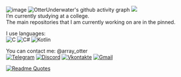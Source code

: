 ![image](https://github.com/OtterUnderwater/OtterUnderwater/assets/130929560/d96a4794-a7c3-4cfa-85f0-ed770f8e4aad)
![OtterUnderwater's github activity graph](https://github-readme-activity-graph.vercel.app/graph?username=OtterUnderwater&theme=merko&line=859f6c&point=abbd9a) 
![](https://komarev.com/ghpvc/?username=OtterUnderwater&color=abbd9a&abbreviated=true&style=for-the-badge)     
I’m currently studying at a college.  
The main repositories that I am currently working on are in the pinned.  

I use languages:  
![C](https://img.shields.io/badge/c-%2300599C.svg?style=for-the-badge&logo=c&logoColor=white)
![C#](https://img.shields.io/badge/c%23-%23239120.svg?style=for-the-badge&logo=csharp&logoColor=white)
![Kotlin](https://img.shields.io/badge/kotlin-%237F52FF.svg?style=for-the-badge&logo=kotlin&logoColor=white)

You can contact me: @array_otter  
[![Telegram](https://img.shields.io/badge/Telegram-2CA5E0?style=for-the-badge&logo=telegram&logoColor=white)](https://t.me/array_otter)
[![Discord](https://img.shields.io/badge/Discord-%235865F2.svg?style=for-the-badge&logo=discord&logoColor=white)](https://discord.com)
[![Vkontakte](https://img.shields.io/badge/-Vkontakte-003f5c?style=for-the-badge&logo=Vk)](https://vk.com/array_otter)
[![Gmail](https://img.shields.io/badge/Gmail-D14836?style=for-the-badge&logo=gmail&logoColor=white)](teo2005@bk.ru)

[![Readme Quotes](https://quotes-github-readme.vercel.app/api?type=horizontal&theme=dark)](https://github.com/piyushsuthar/github-readme-quotes)   

